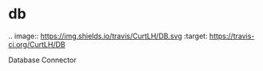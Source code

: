 # db


.. image:: https://img.shields.io/travis/CurtLH/DB.svg
        :target: https://travis-ci.org/CurtLH/DB


Database Connector
